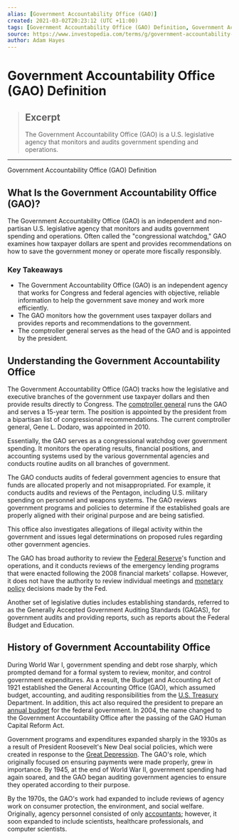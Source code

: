 ```yaml
---
alias: [Government Accountability Office (GAO)]
created: 2021-03-02T20:23:12 (UTC +11:00)
tags: [Government Accountability Office (GAO) Definition, Government Accountability Office (GAO) Definition]
source: https://www.investopedia.com/terms/g/government-accountability-office-gao.asp
author: Adam Hayes
---
```


# Government Accountability Office (GAO) Definition

> ## Excerpt
> The Government Accountability Office (GAO) is a U.S. legislative agency that monitors and audits government spending and operations.

---

Government Accountability Office (GAO) Definition
## What Is the Government Accountability Office (GAO)?

The Government Accountability Office (GAO) is an independent and non-partisan U.S. legislative agency that monitors and audits government spending and operations. Often called the "congressional watchdog," GAO examines how taxpayer dollars are spent and provides recommendations on how to save the government money or operate more fiscally responsibly.

### Key Takeaways

-   The Government Accountability Office (GAO) is an independent agency that works for Congress and federal agencies with objective, reliable information to help the government save money and work more efficiently.
-   The GAO monitors how the government uses taxpayer dollars and provides reports and recommendations to the government.
-   The comptroller general serves as the head of the GAO and is appointed by the president.

## Understanding the Government Accountability Office

The Government Accountability Office (GAO) tracks how the legislative and executive branches of the government use taxpayer dollars and then provide results directly to Congress. The [comptroller general](https://www.investopedia.com/terms/c/comptroller-general.asp) runs the GAO and serves a 15-year term. The position is appointed by the president from a bipartisan list of congressional recommendations. The current comptroller general, Gene L. Dodaro, was appointed in 2010.

Essentially, the GAO serves as a congressional watchdog over government spending. It monitors the operating results, financial positions, and accounting systems used by the various governmental agencies and conducts routine audits on all branches of government.

The GAO conducts audits of federal government agencies to ensure that funds are allocated properly and not misappropriated. For example, it conducts audits and reviews of the Pentagon, including U.S. military spending on personnel and weapons systems. The GAO reviews government programs and policies to determine if the established goals are properly aligned with their original purpose and are being satisfied. 

This office also investigates allegations of illegal activity within the government and issues legal determinations on proposed rules regarding other government agencies. 

The GAO has broad authority to review the [Federal Reserve](https://www.investopedia.com/terms/f/federalreservesystem.asp)'s function and operations, and it conducts reviews of the emergency lending programs that were enacted following the 2008 financial markets' collapse. However, it does not have the authority to review individual meetings and [monetary policy](https://www.investopedia.com/terms/m/monetarypolicy.asp) decisions made by the Fed.

Another set of legislative duties includes establishing standards, referred to as the Generally Accepted Government Auditing Standards (GAGAS), for government audits and providing reports, such as reports about the Federal Budget and Education.

## History of Government Accountability Office

During World War I, government spending and debt rose sharply, which prompted demand for a formal system to review, monitor, and control government expenditures. As a result, the Budget and Accounting Act of 1921 established the General Accounting Office (GAO), which assumed budget, accounting, and auditing responsibilities from the [U.S. Treasury](https://www.investopedia.com/terms/u/ustreasury.asp) Department. In addition, this act also required the president to prepare an [annual budget](https://www.investopedia.com/terms/a/annual-budget.asp) for the federal government. In 2004, the name changed to the Government Accountability Office after the passing of the GAO Human Capital Reform Act.

Government programs and expenditures expanded sharply in the 1930s as a result of President Roosevelt's New Deal social policies, which were created in response to the [Great Depression](https://www.investopedia.com/terms/g/great_depression.asp). The GAO's role, which originally focused on ensuring payments were made properly, grew in importance. By 1945, at the end of World War II, government spending had again soared, and the GAO began auditing government agencies to ensure they operated according to their purpose.

By the 1970s, the GAO's work had expanded to include reviews of agency work on consumer protection, the environment, and social welfare. Originally, agency personnel consisted of only [accountants](https://www.investopedia.com/terms/a/accountant.asp); however, it soon expanded to include scientists, healthcare professionals, and computer scientists.
